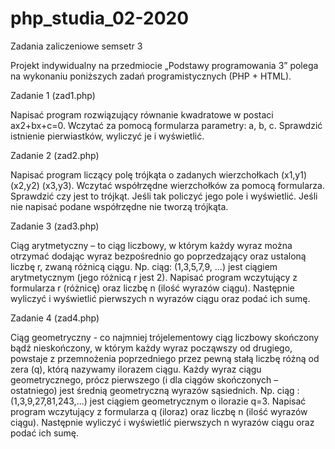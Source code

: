 # php_studia_02-2020
Zadania zaliczeniowe semsetr 3 

Projekt indywidualny na przedmiocie „Podstawy programowania 3” polega na wykonaniu
poniższych zadań programistycznych (PHP + HTML).

Zadanie 1 (zad1.php)

Napisać program rozwiązujący równanie kwadratowe w postaci ax2+bx+c=0.
Wczytać za pomocą formularza parametry: a, b, c. Sprawdzić istnienie pierwiastków,
wyliczyć je i wyświetlić.

Zadanie 2 (zad2.php)

Napisać program liczący polę trójkąta o zadanych wierzchołkach (x1,y1) (x2,y2)
(x3,y3). Wczytać współrzędne wierzchołków za pomocą formularza. Sprawdzić czy
jest to trójkąt. Jeśli tak policzyć jego pole i wyświetlić. Jeśli nie napisać podane
współrzędne nie tworzą trójkąta.

Zadanie 3 (zad3.php)

Ciąg arytmetyczny – to ciąg liczbowy, w którym każdy wyraz można otrzymać
dodając wyraz bezpośrednio go poprzedzający oraz ustaloną liczbę r, zwaną różnicą
ciągu. Np. ciąg: (1,3,5,7,9, ...) jest ciągiem arytmetycznym (jego różnicą r jest 2).
Napisać program wczytujący z formularza r (różnicę) oraz liczbę n (ilość wyrazów
ciągu). Następnie wyliczyć i wyświetlić pierwszych n wyrazów ciągu oraz podać ich
sumę.

Zadanie 4 (zad4.php)

Ciąg geometryczny - co najmniej trójelementowy ciąg liczbowy skończony bądź
nieskończony, w którym każdy wyraz począwszy od drugiego, powstaje z
przemnożenia poprzedniego przez pewną stałą liczbę różną od zera (q), którą
nazywamy ilorazem ciągu. Każdy wyraz ciągu geometrycznego, prócz pierwszego
(i dla ciągów skończonych – ostatniego) jest średnią geometryczną wyrazów
sąsiednich. Np. ciąg : (1,3,9,27,81,243,...) jest ciągiem geometrycznym o ilorazie
q=3. Napisać program wczytujący z formularza q (iloraz) oraz liczbę n (ilość
wyrazów ciągu). Następnie wyliczyć i wyświetlić pierwszych n wyrazów ciągu oraz
podać ich sumę.

